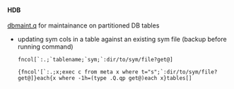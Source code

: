 
#### HDB

[dbmaint.q](https://github.com/KxSystems/kdb/blob/master/utils/dbmaint.q) for maintainance on partitioned DB tables

- updating sym cols in a table against an existing sym file (backup before running command)

    ``fncol[`:.;`tablename;`sym;`:dir/to/sym/file?get@]``
    
    ``{fncol'[`:.;x;exec c from meta x where t="s";`:dir/to/sym/file?get@]}each{x where -1h=(type .Q.qp get@)each x}tables[]``
